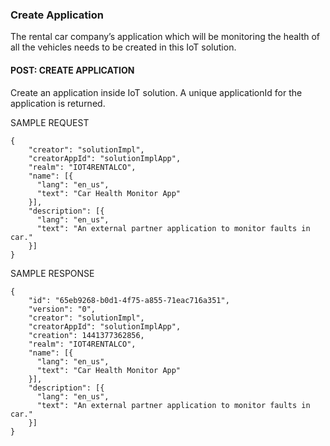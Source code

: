 ### Create Application
The rental car company’s application which will be monitoring the health of all the vehicles needs to be created in this IoT solution.

#### POST: CREATE APPLICATION
Create an application inside IoT solution. A unique applicationId for the application is returned.

SAMPLE REQUEST
```
{
    "creator": "solutionImpl",
    "creatorAppId": "solutionImplApp",
    "realm": "IOT4RENTALCO",
    "name": [{
      "lang": "en_us", 
      "text": "Car Health Monitor App"
    }],
    "description": [{ 
      "lang": "en_us", 
      "text": "An external partner application to monitor faults in car."
    }]
}
```
SAMPLE RESPONSE
```
{
    "id": "65eb9268-b0d1-4f75-a855-71eac716a351",
    "version": "0",
    "creator": "solutionImpl",
    "creatorAppId": "solutionImplApp",
    "creation": 1441377362856,
    "realm": "IOT4RENTALCO",
    "name": [{
      "lang": "en_us", 
      "text": "Car Health Monitor App"
    }],
    "description": [{ 
      "lang": "en_us", 
      "text": "An external partner application to monitor faults in car."
    }]
}
```